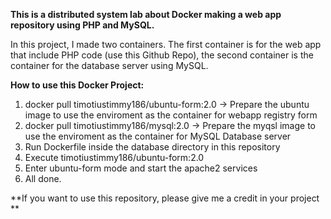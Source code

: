 **This is a distributed system lab about Docker making a web app repository using PHP and MySQL.**

In this project, I made two containers. The first container is for the web app that include PHP code (use this Github Repo), the second container is the container for the database server using MySQL.

**How to use this Docker Project:**
1. docker pull timotiustimmy186/ubuntu-form:2.0 -> Prepare the ubuntu image to use the enviroment as the container for webapp registry form
2. docker pull timotiustimmy186/mysql:2.0 -> Prepare the myqsl image to use the enviroment as the container for MySQL Database server
3. Run Dockerfile inside the database directory in this repository
4. Execute timotiustimmy186/ubuntu-form:2.0
5. Enter ubuntu-form mode and start the apache2 services
6. All done.

**If you want to use this repository, please give me a credit in your project
**
